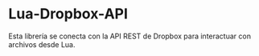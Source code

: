 # Lua-Dropbox-API
Esta librería se conecta con la API REST de Dropbox para interactuar con archivos desde Lua.
